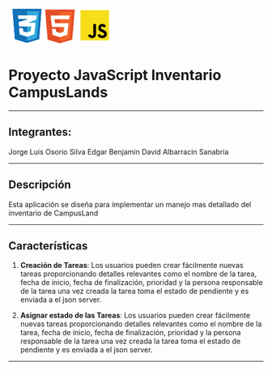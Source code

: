 ![css](https://raw.githubusercontent.com/David-Albarracin/README_MATERIALS/main/css-html-js.png)

# Proyecto JavaScript Inventario CampusLands

---
## Integrantes:

Jorge Luis Osorio Silva
Edgar Benjamin David Albarracin Sanabria 

---

## Descripción

Esta aplicación se diseña para implementar un manejo mas detallado del inventario de CampusLand 


---

## Características

1. **Creación de Tareas**: Los usuarios pueden crear fácilmente nuevas tareas proporcionando detalles relevantes como el nombre de la tarea, fecha de inicio, fecha de finalización, prioridad y la persona responsable de la tarea una vez creada la tarea toma el estado de pendiente y es enviada a el json server.

2. **Asignar estado de las Tareas**: Los usuarios pueden crear fácilmente nuevas tareas proporcionando detalles relevantes como el nombre de la tarea, fecha de inicio, fecha de finalización, prioridad y la persona responsable de la tarea una vez creada la tarea toma el estado de pendiente y es enviada a el json server.

---